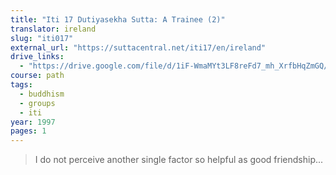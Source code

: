 ```yaml
---
title: "Iti 17 Dutiyasekha Sutta: A Trainee (2)"
translator: ireland
slug: "iti017"
external_url: "https://suttacentral.net/iti17/en/ireland"
drive_links:
  - "https://drive.google.com/file/d/1iF-WmaMYt3LF8reFd7_mh_XrfbHqZmGQ/view?usp=drivesdk"
course: path
tags:
  - buddhism
  - groups
  - iti
year: 1997
pages: 1
---
```


> I do not perceive another single factor so helpful as good friendship...
